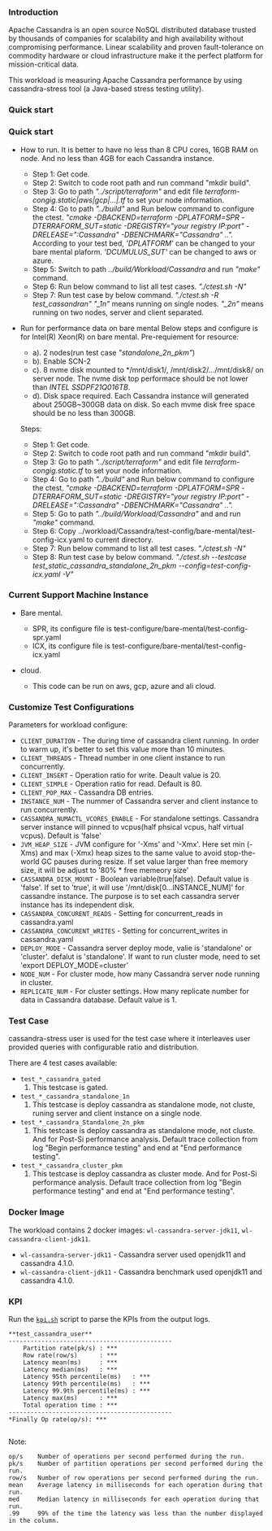 ### Introduction

Apache Cassandra is an open source NoSQL distributed database trusted by thousands of companies for scalability and high availability without compromising performance. Linear scalability and proven fault-tolerance on commodity hardware or cloud infrastructure make it the perfect platform for mission-critical data.

This workload is measuring Apache Cassandra performance by using cassandra-stress tool (a Java-based stress testing utility).

### Quick start
### Quick start
+ How to run.
  It is better to have no less than 8 CPU cores, 16GB RAM on node. And no less than 4GB for each Cassandra instance.
  - Step 1: Get code.
  - Step 2: Switch to code root path and run command "mkdir build".
  - Step 3: Go to path *"../script/terraform"* and edit file *terraform-congig.static|aws|gcp|...|.tf* to set your node information.
  - Step 4: Go to path *"../build"* and Run below command to configure the ctest.
            *"cmake  -DBACKEND=terraform   -DPLATFORM=SPR -DTERRAFORM_SUT=static -DREGISTRY="your registry IP:port" -DRELEASE=":Cassandra"  -DBENCHMARK="Cassandra" ..".*
            According to your test bed, *'DPLATFORM'* can be changed to your bare mental plaform. *'DCUMULUS_SUT'* can be changed to aws or azure.
  - Step 5: Switch to path *../build/Workload/Cassandra* and run *"make"* command.
  - Step 6: Run below command to list all test cases.
            *"./ctest.sh -N"*
  - Step 7: Run test case by below command.
            *"./ctest.sh -R test_*_cassandra_*n"*
            *"_1n"* means running on single nodes. *"_2n"* means running on two nodes, server and client separated.

+ Run for performance data on bare mental
  Below steps and configure is for Intel(R) Xeon(R)  on bare mental.
  Pre-requiement for resource:
  - a). 2 nodes(run test case *"standalone_2n_pkm"*)
  - b). Enable SCN-2
  - c). 8 nvme disk mounted to */mnt/disk1/, /mnt/disk2/.../mnt/disk8/ on server node. The nvme disk top performace should be not lower than *INTEL SSDPF21Q016TB*.
  - d). Disk space required.
        Each Cassandra instance will generated about 250GB~300GB data on disk. So each mvme disk free space should be no less than 300GB.


  Steps:
  - Step 1: Get code.
  - Step 2: Switch to code root path and run command "mkdir build".
  - Step 3: Go to path *"../script/terraform"* and edit file *terraform-congig.static.tf* to set your node information.
  - Step 4: Go to path *"../build"* and Run below command to configure the ctest.
           *"cmake  -DBACKEND=terraform   -DPLATFORM=SPR -DTERRAFORM_SUT=static -DREGISTRY="your registry IP:port" -DRELEASE=":Cassandra"  -DBENCHMARK="Cassandra" ..".*
  - Step 5: Go to path *"../build/Workload/Cassandra"* and and run *"make"* command.
  - Step 6: Copy ../workload/Cassandra/test-config/bare-mental/test-config-icx.yaml to current directory.
  - Step 7: Run below command to list all test cases.
            *"./ctest.sh -N"*
  - Step 8: Run test case by below command.
            *"./ctest.sh --testcase test_static_cassandra_standalone_2n_pkm --config=test-config-icx.yaml -V"*


### Current Support Machine Instance
+ Bare mental.
  - SPR, its configure file is test-configure/bare-mental/test-config-spr.yaml
  - ICX, its configure file is test-configure/bare-mental/test-config-icx.yaml

+ cloud.
  - This code can be run on aws, gcp, azure and ali cloud.


### Customize Test Configurations

Parameters for workload configure:
* `CLIENT_DURATION` - The during time of cassandra client running. In order to warm up, it's better to set this value more than 10 minutes.
* `CLIENT_THREADS` - Thread number in one client instance to run concurrently.
* `CLIENT_INSERT` - Operation ratio for write. Deault value is 20.
* `CLIENT_SIMPLE` - Operation ratio for read. Default is 80.
* `CLIENT_POP_MAX` - Cassandra DB entries.
* `INSTANCE_NUM` - The nummer of Cassandra server and client instance to run concurrently.
* `CASSANDRA_NUMACTL_VCORES_ENABLE` - For standalone settings. Cassandra server instance will pinned to vcpus(half phsical vcpus, half virtual vcpus). Default is 'false'
* `JVM_HEAP_SIZE` - JVM configure for '-Xms' and '-Xmx'. Here set min (-Xms) and max (-Xmx) heap sizes to the same value to avoid stop-the-world GC pauses during resize. If set value larger than free memory size, it will be adjust to '80% * free memeory size'
* `CASSANDRA_DISK_MOUNT`  - Boolean variable(true|false). Default value is 'false'. If set to 'true', it will use '/mnt/disk[0...INSTANCE_NUM]' for cassandre instance. The purpose is to set each cassandra server instance has its independent disk.
* `CASSANDRA_CONCURENT_READS` - Setting for concurrent_reads in cassandra.yaml
* `CASSANDRA_CONCURENT_WRITES` - Setting for concurrent_writes in cassandra.yaml
* `DEPLOY_MODE` - Cassandra server deploy mode, valie is 'standalone' or 'cluster'. defalut is 'standalone'. If want to run cluster mode, need to set 'export DEPLOY_MODE=cluster'
* `NODE_NUM` - For cluster mode, how many Cassandra server node running in cluster.
* `REPLICATE_NUM` - For cluster settings. How many replicate number for data in Cassandra database. Default value is 1.


### Test Case

cassandra-stress user is used for the test case where it interleaves user provided queries with configurable ratio and distribution.

There are 4 test cases available:
* `test_*_cassandra_gated`
    1. This testcase is gated.
* `test_*_cassandra_standalone_1n`
    1. This testcase is deploy cassandra as standalone mode, not cluste, runing server and client instance on a single node.
* `test_*_cassandra_Standalone_2n_pkm`
    1. This testcase is deploy cassandra as standalone mode, not cluste. And for Post-Si performance analysis. Default trace collection from log "Begin performance testing" and end at "End performance testing".
* `test_*_cassandra_cluster_pkm`
     1. This testcase is deploy cassandra as cluster mode. And for Post-Si performance analysis. Default trace collection from log "Begin performance testing" and end at "End performance testing".


### Docker Image

The workload contains 2 docker images: `wl-cassandra-server-jdk11`, `wl-cassandra-client-jdk11`.

* `wl-cassandra-server-jdk11` - Cassandra server used openjdk11 and cassandra 4.1.0.
* `wl-cassandra-client-jdk11` - Cassandra benchmark used openjdk11 and cassandra 4.1.0.


### KPI

Run the [`kpi.sh`](kpi.sh) script to parse the KPIs from the output logs.

```
**test_cassandra_user**
---------------------------------------------
    Partition rate(pk/s) : ***
    Row rate(row/s)      : ***
    Latency mean(ms)     : ***
    Latency median(ms)   : ***
    Latency 95th percentile(ms)   : ***
    Latency 99th percentile(ms)   : ***
    Latency 99.9th percentile(ms) : ***
    Latency max(ms)      : ***
    Total operation time : ***
---------------------------------------------
*Finally Op rate(op/s): ***


```

Note:
```
op/s	Number of operations per second performed during the run.
pk/s	Number of partition operations per second performed during the run.
row/s	Number of row operations per second performed during the run.
mean	Average latency in milliseconds for each operation during that run.
med	    Median latency in milliseconds for each operation during that run.
.99	    99% of the time the latency was less than the number displayed in the column.

```